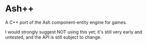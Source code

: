 Ash++
===========

A C++ port of the Ash component-entity engine for games.

I would strongly suggest NOT using this yet; it's still very early and untested,
and the API is still subject to change.
